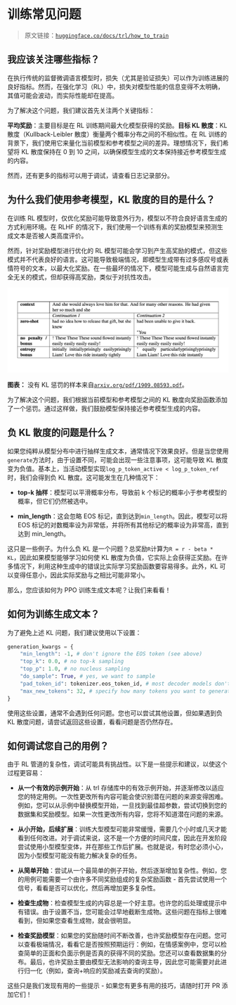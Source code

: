 # 训练常见问题

> 原文链接：[`huggingface.co/docs/trl/how_to_train`](https://huggingface.co/docs/trl/how_to_train)

## 我应该关注哪些指标？

在执行传统的监督微调语言模型时，损失（尤其是验证损失）可以作为训练进展的良好指标。然而，在强化学习（RL）中，损失对模型性能的信息变得不太明确，其值可能会波动，而实际性能却在提高。

为了解决这个问题，我们建议首先关注两个关键指标：

**平均奖励**：主要目标是在 RL 训练期间最大化模型获得的奖励。**目标 KL 散度**：KL 散度（Kullback-Leibler 散度）衡量两个概率分布之间的不相似性。在 RL 训练的背景下，我们使用它来量化当前模型和参考模型之间的差异。理想情况下，我们希望将 KL 散度保持在 0 到 10 之间，以确保模型生成的文本保持接近参考模型生成的内容。

然而，还有更多的指标可以用于调试，请查看日志记录部分。

## 为什么我们使用参考模型，KL 散度的目的是什么？

在训练 RL 模型时，仅优化奖励可能导致意外行为，模型以不符合良好语言生成的方式利用环境。在 RLHF 的情况下，我们使用一个训练有素的奖励模型来预测生成文本是否被人类高度评价。

然而，针对奖励模型进行优化的 RL 模型可能会学习到产生高奖励的模式，但这些模式并不代表良好的语言。这可能导致极端情况，即模型生成带有过多感叹号或表情符号的文本，以最大化奖励。在一些最坏的情况下，模型可能生成与自然语言完全无关的模式，但却获得高奖励，类似于对抗性攻击。

![](img/1f9d0c78b6bd70ca9e768b8d3302bb7f.png)

**图表：** 没有 KL 惩罚的样本来自[`arxiv.org/pdf/1909.08593.pdf`](https://arxiv.org/pdf/1909.08593.pdf)。

为了解决这个问题，我们根据当前模型和参考模型之间的 KL 散度向奖励函数添加了一个惩罚。通过这样做，我们鼓励模型保持接近参考模型生成的内容。

## 负 KL 散度的问题是什么？

如果您纯粹从模型分布中进行抽样生成文本，通常情况下效果良好。但是当您使用`generate`方法时，由于设置不同，可能会出现一些注意事项，这可能导致 KL 散度变为负值。基本上，当活动模型实现`log_p_token_active < log_p_token_ref`时，我们会得到负 KL 散度。这可能发生在几种情况下：

+   **top-k 抽样**：模型可以平滑概率分布，导致前 k 个标记的概率小于参考模型的概率，但它们仍然被选中。

+   **min_length**：这会忽略 EOS 标记，直到达到`min_length`。因此，模型可以将 EOS 标记的对数概率设为非常低，并将所有其他标记的概率设为非常高，直到达到 min_length。

这只是一些例子。为什么负 KL 是一个问题？总奖励`R`计算为`R = r - beta * KL`，因此如果模型能够学习如何使 KL 散度为负值，它实际上会获得正奖励。在许多情况下，利用这种生成中的错误比实际学习奖励函数要容易得多。此外，KL 可以变得任意小，因此实际奖励与之相比可能非常小。

那么，您应该如何为 PPO 训练生成文本呢？让我们来看看！

## 如何为训练生成文本？

为了避免上述 KL 问题，我们建议使用以下设置：

```py
generation_kwargs = {
    "min_length": -1, # don't ignore the EOS token (see above)
    "top_k": 0.0, # no top-k sampling
    "top_p": 1.0, # no nucleus sampling
    "do_sample": True, # yes, we want to sample
    "pad_token_id": tokenizer.eos_token_id, # most decoder models don't have a padding token - use EOS token instead
    "max_new_tokens": 32, # specify how many tokens you want to generate at most
}
```

使用这些设置，通常不会遇到任何问题。您也可以尝试其他设置，但如果遇到负 KL 散度问题，请尝试返回这些设置，看看问题是否仍然存在。

## 如何调试您自己的用例？

由于 RL 管道的复杂性，调试可能具有挑战性。以下是一些提示和建议，以使这个过程更容易：

+   **从一个有效的示例开始**：从 trl 存储库中的有效示例开始，并逐渐修改以适应您的特定用例。一次性更改所有内容可能会使识别潜在问题的来源变得困难。例如，您可以从示例中替换模型开始，一旦找到最佳超参数，尝试切换到您的数据集和奖励模型。如果一次性更改所有内容，您将不知道潜在问题的来源。

+   **从小开始，后续扩展**：训练大型模型可能非常缓慢，需要几个小时或几天才能看到任何改进。对于调试来说，这不是一个方便的时间尺度，因此在开发阶段尝试使用小型模型变体，并在那些工作后扩展。也就是说，有时您必须小心，因为小型模型可能没有能力解决复杂的任务。

+   **从简单开始**：尝试从一个最简单的例子开始，然后逐渐增加复杂性。例如，您的用例可能需要一个由许多不同奖励组成的复杂奖励函数 - 首先尝试使用一个信号，看看是否可以优化，然后再增加更多复杂性。

+   **检查生成物**：检查模型生成的内容总是一个好主意。也许您的后处理或提示中有错误。由于设置不当，您可能会过早地截断生成物。这些问题在指标上很难看到，但如果您查看生成物，就会很明显。

+   **检查奖励模型**：如果您的奖励随时间不断改善，也许奖励模型存在问题。您可以查看极端情况，看看它是否按照预期运行：例如，在情感案例中，您可以检查简单的正面和负面示例是否真的获得不同的奖励。您还可以查看数据集的分布。最后，也许奖励主要由模型无法影响的查询主导，因此您可能需要对此进行归一化（例如，查询+响应的奖励减去查询的奖励）。

这些只是我们发现有用的一些提示 - 如果您有更多有用的技巧，请随时打开 PR 添加它们！
